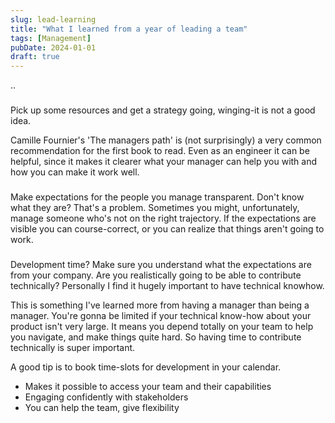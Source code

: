 ```yaml
---
slug: lead-learning
title: "What I learned from a year of leading a team"
tags: [Management]
pubDate: 2024-01-01
draft: true
---
```


..

###

Pick up some resources and get a strategy going, winging-it is not a good idea.

Camille Fournier's 'The managers path' is (not surprisingly) a very common recommendation for the first book to read. Even as an engineer it can be helpful, since it makes it clearer what your manager can help you with and how you can make it work well.

###

Make expectations for the people you manage transparent. Don't know what they are? That's a problem. Sometimes you might, unfortunately, manage someone who's not on the right trajectory. If the expectations are visible you can course-correct, or you can realize that things aren't going to work.

###

Development time? Make sure you understand what the expectations are from your company. Are you realistically going to be able to contribute technically?
Personally I find it hugely important to have technical knowhow.

This is something I've learned more from having a manager than being a manager. You're gonna be limited if your technical know-how about your product isn't very large. It means you depend totally on your team to help you navigate, and make things quite hard. So having time to contribute technically is super important.

A good tip is to book time-slots for development in your calendar.

- Makes it possible to access your team and their capabilities
- Engaging confidently with stakeholders
- You can help the team, give flexibility

